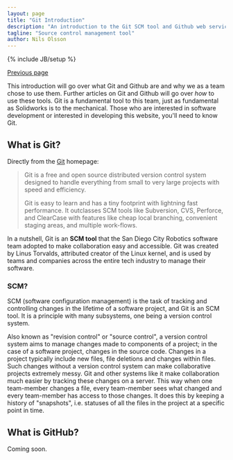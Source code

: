 ```yaml
---
layout: page
title: "Git Introduction"
description: "An introduction to the Git SCM tool and Github web service."
tagline: "Source control management tool"
author: Nils Olsson
---
```

{% include JB/setup %}

[Previous page](../learning-index.html)

This introduction will go over what Git and Github are and why we as a team chose to use them.
Further articles on Git and Github will go over _how_ to use these tools. Git is a fundamental tool to this team, just as fundamental as Solidworks is to the mechanical. Those who are interested in software development or interested in developing this website, you'll need to know Git.

## What is Git?

Directly from the [Git](www.git-scm.com) homepage:

> Git is a free and open source distributed version control system designed to handle everything from small to very large projects with speed and efficiency.
> 
> Git is easy to learn and has a tiny footprint with lightning fast performance.
> It outclasses SCM tools like Subversion, CVS, Perforce, and ClearCase with features like cheap local branching, convenient staging areas, and multiple work-flows.

In a nutshell, Git is an **SCM tool** that the San Diego City Robotics software team adopted to make collaboration easy and accessible.
Git was created by Linus Torvalds, attributed creator of the Linux kernel, and is used by teams and companies across the entire tech industry to manage their software.

### SCM?

SCM (software configuration management) is the task of tracking and controlling changes in the lifetime of a software project, and Git is an SCM tool.
It is a principle with many subsystems, one being a version control system.

Also known as "revision control" or "source control", a version control system aims to manage changes made to components of a project; in the case of a software project, changes in the source code.
Changes in a project typically include new files, file deletions and changes within files.
Such changes without a version control system can make collaborative projects extremely messy.
Git and other systems like it make collaboration much easier by tracking these changes on a server.
This way when one team-member changes a file, every team-member sees what changed and every team-member has access to those changes.
It does this by keeping a history of "snapshots", i.e. statuses of all the files in the project at a specific point in time.

## What is GitHub?

Coming soon.
